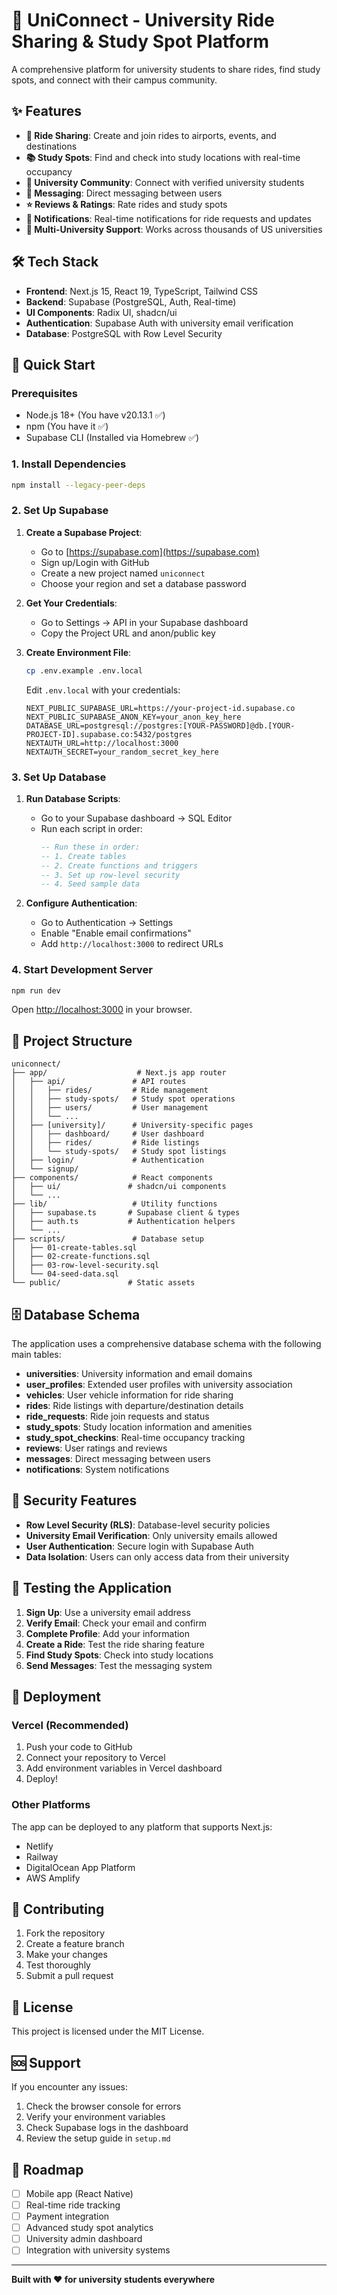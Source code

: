 # 🚀 UniConnect - University Ride Sharing & Study Spot Platform

A comprehensive platform for university students to share rides, find study spots, and connect with their campus community.

## ✨ Features

- **🚗 Ride Sharing**: Create and join rides to airports, events, and destinations
- **📚 Study Spots**: Find and check into study locations with real-time occupancy
- **👥 University Community**: Connect with verified university students
- **💬 Messaging**: Direct messaging between users
- **⭐ Reviews & Ratings**: Rate rides and study spots
- **🔔 Notifications**: Real-time notifications for ride requests and updates
- **🏫 Multi-University Support**: Works across thousands of US universities

## 🛠️ Tech Stack

- **Frontend**: Next.js 15, React 19, TypeScript, Tailwind CSS
- **Backend**: Supabase (PostgreSQL, Auth, Real-time)
- **UI Components**: Radix UI, shadcn/ui
- **Authentication**: Supabase Auth with university email verification
- **Database**: PostgreSQL with Row Level Security

## 🚀 Quick Start

### Prerequisites

- Node.js 18+ (You have v20.13.1 ✅)
- npm (You have it ✅)
- Supabase CLI (Installed via Homebrew ✅)

### 1. Install Dependencies

```bash
npm install --legacy-peer-deps
```

### 2. Set Up Supabase

1. **Create a Supabase Project**:
   - Go to [https://supabase.com](https://supabase.com)
   - Sign up/Login with GitHub
   - Create a new project named `uniconnect`
   - Choose your region and set a database password

2. **Get Your Credentials**:
   - Go to Settings → API in your Supabase dashboard
   - Copy the Project URL and anon/public key

3. **Create Environment File**:
   ```bash
   cp .env.example .env.local
   ```
   
   Edit `.env.local` with your credentials:
   ```env
   NEXT_PUBLIC_SUPABASE_URL=https://your-project-id.supabase.co
   NEXT_PUBLIC_SUPABASE_ANON_KEY=your_anon_key_here
   DATABASE_URL=postgresql://postgres:[YOUR-PASSWORD]@db.[YOUR-PROJECT-ID].supabase.co:5432/postgres
   NEXTAUTH_URL=http://localhost:3000
   NEXTAUTH_SECRET=your_random_secret_key_here
   ```

### 3. Set Up Database

1. **Run Database Scripts**:
   - Go to your Supabase dashboard → SQL Editor
   - Run each script in order:
     ```sql
     -- Run these in order:
     -- 1. Create tables
     -- 2. Create functions and triggers
     -- 3. Set up row-level security
     -- 4. Seed sample data
     ```

2. **Configure Authentication**:
   - Go to Authentication → Settings
   - Enable "Enable email confirmations"
   - Add `http://localhost:3000` to redirect URLs

### 4. Start Development Server

```bash
npm run dev
```

Open [http://localhost:3000](http://localhost:3000) in your browser.

## 📁 Project Structure

```
uniconnect/
├── app/                    # Next.js app router
│   ├── api/               # API routes
│   │   ├── rides/         # Ride management
│   │   ├── study-spots/   # Study spot operations
│   │   ├── users/         # User management
│   │   └── ...
│   ├── [university]/      # University-specific pages
│   │   ├── dashboard/     # User dashboard
│   │   ├── rides/         # Ride listings
│   │   └── study-spots/   # Study spot listings
│   ├── login/             # Authentication
│   └── signup/
├── components/            # React components
│   ├── ui/               # shadcn/ui components
│   └── ...
├── lib/                   # Utility functions
│   ├── supabase.ts       # Supabase client & types
│   ├── auth.ts           # Authentication helpers
│   └── ...
├── scripts/               # Database setup
│   ├── 01-create-tables.sql
│   ├── 02-create-functions.sql
│   ├── 03-row-level-security.sql
│   └── 04-seed-data.sql
└── public/               # Static assets
```

## 🗄️ Database Schema

The application uses a comprehensive database schema with the following main tables:

- **universities**: University information and email domains
- **user_profiles**: Extended user profiles with university association
- **vehicles**: User vehicle information for ride sharing
- **rides**: Ride listings with departure/destination details
- **ride_requests**: Ride join requests and status
- **study_spots**: Study location information and amenities
- **study_spot_checkins**: Real-time occupancy tracking
- **reviews**: User ratings and reviews
- **messages**: Direct messaging between users
- **notifications**: System notifications

## 🔐 Security Features

- **Row Level Security (RLS)**: Database-level security policies
- **University Email Verification**: Only university emails allowed
- **User Authentication**: Secure login with Supabase Auth
- **Data Isolation**: Users can only access data from their university

## 🧪 Testing the Application

1. **Sign Up**: Use a university email address
2. **Verify Email**: Check your email and confirm
3. **Complete Profile**: Add your information
4. **Create a Ride**: Test the ride sharing feature
5. **Find Study Spots**: Check into study locations
6. **Send Messages**: Test the messaging system

## 🚀 Deployment

### Vercel (Recommended)

1. Push your code to GitHub
2. Connect your repository to Vercel
3. Add environment variables in Vercel dashboard
4. Deploy!

### Other Platforms

The app can be deployed to any platform that supports Next.js:
- Netlify
- Railway
- DigitalOcean App Platform
- AWS Amplify

## 🤝 Contributing

1. Fork the repository
2. Create a feature branch
3. Make your changes
4. Test thoroughly
5. Submit a pull request

## 📝 License

This project is licensed under the MIT License.

## 🆘 Support

If you encounter any issues:

1. Check the browser console for errors
2. Verify your environment variables
3. Check Supabase logs in the dashboard
4. Review the setup guide in `setup.md`

## 🎯 Roadmap

- [ ] Mobile app (React Native)
- [ ] Real-time ride tracking
- [ ] Payment integration
- [ ] Advanced study spot analytics
- [ ] University admin dashboard
- [ ] Integration with university systems

---

**Built with ❤️ for university students everywhere** 